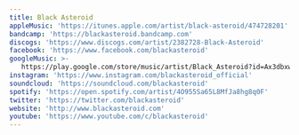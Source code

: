 ```yaml
---
title: Black Asteroid
appleMusic: 'https://itunes.apple.com/artist/black-asteroid/474728201'
bandcamp: 'https://blackasteroid.bandcamp.com'
discogs: 'https://www.discogs.com/artist/2382728-Black-Asteroid'
facebook: 'https://www.facebook.com/blackasteroid'
googleMusic: >-
   https://play.google.com/store/music/artist/Black_Asteroid?id=Ax3dbxwwcag5v4r6m27jzejvz7a
instagram: 'https://www.instagram.com/blackasteroid_official'
soundcloud: 'https://soundcloud.com/blackasteroid'
spotify: 'https://open.spotify.com/artist/4O955Sa65L8MfJa8hg8q0F'
twitter: 'https://twitter.com/blackasteroid'
website: 'http://www.blackasteroid.com'
youtube: 'https://www.youtube.com/c/blackasteroid'
---
```

